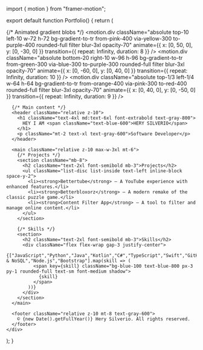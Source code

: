 import { motion } from "framer-motion";

export default function Portfolio() {
  return (
    <div className="relative min-h-screen bg-gray-50 overflow-hidden font-sans flex flex-col items-center justify-center text-center p-6">
      {/* Animated gradient blobs */}
      <motion.div
        className="absolute top-10 left-10 w-72 h-72 bg-gradient-to-tr from-pink-400 via-yellow-300 to-purple-400 rounded-full filter blur-3xl opacity-70"
        animate={{ x: [0, 50, 0], y: [0, -30, 0] }}
        transition={{ repeat: Infinity, duration: 8 }}
      />
      <motion.div
        className="absolute bottom-20 right-10 w-96 h-96 bg-gradient-to-tr from-green-300 via-blue-300 to-purple-300 rounded-full filter blur-3xl opacity-70"
        animate={{ x: [0, -60, 0], y: [0, 40, 0] }}
        transition={{ repeat: Infinity, duration: 10 }}
      />
      <motion.div
        className="absolute top-1/3 left-1/4 w-64 h-64 bg-gradient-to-tr from-orange-400 via-pink-300 to-red-400 rounded-full filter blur-3xl opacity-70"
        animate={{ x: [0, 40, 0], y: [0, -50, 0] }}
        transition={{ repeat: Infinity, duration: 9 }}
      />

      {/* Main content */}
      <header className="relative z-10">
        <h1 className="text-4xl md:text-6xl font-extrabold text-gray-800">
          HEY I AM <span className="text-blue-600">HERY SILVERIO</span>
        </h1>
        <p className="mt-2 text-xl text-gray-600">Software Developer</p>
      </header>

      <main className="relative z-10 max-w-3xl mt-6">
        {/* Projects */}
        <section className="mb-8">
          <h2 className="text-2xl font-semibold mb-3">Projects</h2>
          <ul className="list-disc list-inside text-left inline-block space-y-2">
            <li><strong>Bettertube</strong> – A YouTube experience with enhanced features.</li>
            <li><strong>Betterbloxorz</strong> – A modern remake of the classic puzzle game.</li>
            <li><strong>Content Filter App</strong> – A tool to filter and manage online content.</li>
          </ul>
        </section>

        {/* Skills */}
        <section>
          <h2 className="text-2xl font-semibold mb-3">Skills</h2>
          <div className="flex flex-wrap gap-3 justify-center">
            {["JavaScript","Python","Java","Kotlin","C#","TypeScript","Swift","GitHub","SQL & NoSQL","Node.js","Bootstrap"].map(skill => (
              <span key={skill} className="bg-blue-100 text-blue-800 px-3 py-1 rounded-full text-sm font-medium shadow">
                {skill}
              </span>
            ))}
          </div>
        </section>
      </main>

      <footer className="relative z-10 mt-8 text-gray-600">
        © {new Date().getFullYear()} Hery Silverio. All rights reserved.
      </footer>
    </div>
  );
}
